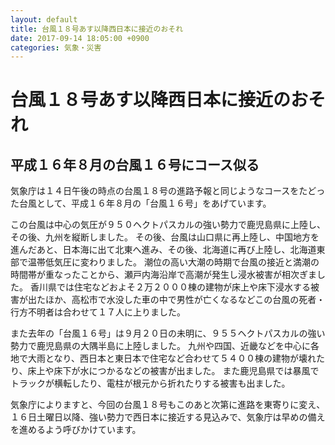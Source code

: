 ```yaml
---
layout: default
title: 台風１８号あす以降西日本に接近のおそれ
date: 2017-09-14 18:05:00 +0900
categories: 気象・災害
---
```


# 台風１８号あす以降西日本に接近のおそれ

## 平成１６年８月の台風１６号にコース似る

気象庁は１４日午後の時点の台風１８号の進路予報と同じようなコースをたどった台風として、平成１６年８月の「台風１６号」をあげています。

この台風は中心の気圧が９５０ヘクトパスカルの強い勢力で鹿児島県に上陸し、その後、九州を縦断しました。
その後、台風は山口県に再上陸し、中国地方を進んだあと、日本海に出て北東へ進み、その後、北海道に再び上陸し、北海道東部で温帯低気圧に変わりました。
潮位の高い大潮の時期で台風の接近と満潮の時間帯が重なったことから、瀬戸内海沿岸で高潮が発生し浸水被害が相次ぎました。
香川県では住宅などおよそ２万２０００棟の建物が床上や床下浸水する被害が出たほか、高松市で水没した車の中で男性が亡くなるなどこの台風の死者・行方不明者は合わせて１７人に上りました。

また去年の「台風１６号」は９月２０日の未明に、９５５ヘクトパスカルの強い勢力で鹿児島県の大隅半島に上陸しました。
九州や四国、近畿などを中心に各地で大雨となり、西日本と東日本で住宅など合わせて５４００棟の建物が壊れたり、床上や床下が水につかるなどの被害が出ました。
また鹿児島県では暴風でトラックが横転したり、電柱が根元から折れたりする被害も出ました。

気象庁によりますと、今回の台風１８号もこのあと次第に進路を東寄りに変え、１６日土曜日以降、強い勢力で西日本に接近する見込みで、気象庁は早めの備えを進めるよう呼びかけています。
